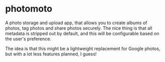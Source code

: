 # photomoto

A photo storage and upload app, that allows you to create albums of photos, tag photos and share photos securely. The 
nice thing is that all metadata is stripped out by default, and this will be configurable based on the user's 
preference.

The idea is that this might be a lightweight replacement for Google photos, but with a lot less features planned, I 
guess! 